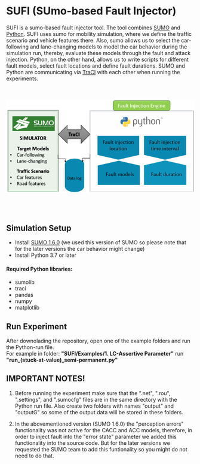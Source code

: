 # **SUFI (SUmo-based Fault Injector)**


SUFI is a sumo-based fault injector tool. The tool combines [SUMO](https://www.eclipse.org/sumo/) and [Python](https://www.python.org/). SUFI uses sumo for mobility simulation, where we define the traffic scenario and vehicle features there. Also, sumo allows us to select the car-following and lane-changing models to model the car behavior during the simulation run, thereby, evaluate these models through the fault and attack injection. Python, on the other hand, allows us to write scripts for different fault models, select fault locations and define fault durations. SUMO and Python are communicating via [TraCI](https://sumo.dlr.de/docs/TraCI.html) with each other when running the experiments.

<p align="center">
  <br><br>
  <img src="https://github.com/RISE-Dependable-Transport-Systems/SUFI/blob/master/Documentation/pictures/SUFI.PNG">
</p>
<br/> 
<br/> 


## Simulation Setup

* Install [SUMO 1.6.0](https://sourceforge.net/projects/sumo/files/sumo/version%201.6.0/) (we used this version of SUMO so please note that for the later versions the car behavior might change)
* Install Python 3.7 or later

#### Required Python libraries:
* sumolib
* traci
* pandas
* numpy
* matplotlib

## Run Experiment
After downolading the repository, open one of the example folders and run the Python-run file. <br/> 
For example in folder: **"SUFI/Examples/1. LC-Assertive Parameter"**    run    **"run_(stuck-at-value)_semi-permanent.py"**

## IMPORTANT NOTES!
1. Before running the experiment make sure that the ".net", ".rou", ".settings", and ".sumocfg" files are in the same directory with the Python run file. Also create two folders with names "output" and "outputG" so some of the output data will be stored in these folders.

2. In the abovementioned version (SUMO 1.6.0) the "perception errors" functionality was not active for the CACC and ACC models, therefore, in order to inject fault
into the "error state" parameter we added this functionality into the source code. But for the later versions we requested the SUMO team to add this funtionality so you might do not need to do that.
